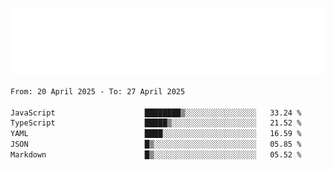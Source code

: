 [![](./hello.svg)](https://blog.yrobot.top?ref=github-yrobot)

<!--START_SECTION:waka-->

```txt
From: 20 April 2025 - To: 27 April 2025

JavaScript                    ████████▒░░░░░░░░░░░░░░░░   33.24 %
TypeScript                    █████▒░░░░░░░░░░░░░░░░░░░   21.52 %
YAML                          ████░░░░░░░░░░░░░░░░░░░░░   16.59 %
JSON                          █▒░░░░░░░░░░░░░░░░░░░░░░░   05.85 %
Markdown                      █▒░░░░░░░░░░░░░░░░░░░░░░░   05.52 %
```

<!--END_SECTION:waka-->
